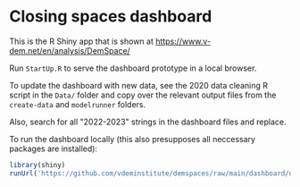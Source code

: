 Closing spaces dashboard
========================

This is the R Shiny app that is shown at https://www.v-dem.net/en/analysis/DemSpace/

Run `StartUp.R` to serve the dashboard prototype in a local browser. 

To update the dashboard with new data, see the 2020 data cleaning R script in the `Data/` folder and copy over the relevant output files from the `create-data` and `modelrunner` folders. 

Also, search for all "2022-2023" strings in the dashboard files and replace.


To run the dashboard locally (this also presupposes all neccessary packages are installed):

```r
library(shiny)
runUrl('https://github.com/vdeminstitute/demspaces/raw/main/dashboard/demspaces-dashboard.tar.gz')
```

